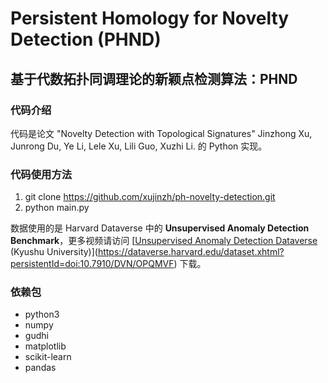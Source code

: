 # Persistent Homology for Novelty Detection (PHND)

## 基于代数拓扑同调理论的新颖点检测算法：PHND

### 代码介绍

代码是论文 "Novelty Detection with Topological Signatures" Jinzhong Xu, Junrong Du, Ye Li, Lele Xu, Lili Guo, Xuzhi Li. 的 Python 实现。

### 代码使用方法

1. git clone https://github.com/xujinzh/ph-novelty-detection.git
2. python main.py

数据使用的是 Harvard Dataverse 中的 **Unsupervised Anomaly Detection Benchmark**，更多视频请访问 [[Unsupervised Anomaly Detection Dataverse](https://dataverse.harvard.edu/dataverse/unsupervised-ad) (Kyushu University)](https://dataverse.harvard.edu/dataset.xhtml?persistentId=doi:10.7910/DVN/OPQMVF) 下载。

### 依赖包

- python3
- numpy
- gudhi
- matplotlib
- scikit-learn
- pandas
